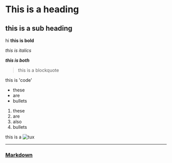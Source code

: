 # This is a heading

## this is a sub heading

hi **this is bold** 

_this is italics_

**_this is both_**

> this is a blockquote

this is 'code'

- these 
- are
- bullets

1. these 
2. are
3. also 
4. bullets

this is a 
![tux](https://mdg.imgix.net/assets/images/tux.png?auto=format&fit=clip&q=40&w=100)

___

### **[Markdown](https://www.markdownguide.org/)**



